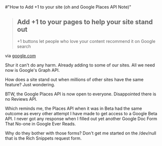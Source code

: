 #"How to Add +1 to your site (oh and Google Places API Note)"


 <div class="posterous_bookmarklet_entry">
<blockquote class="posterous_long_quote">
<h2>Add +1 to your pages to help your site stand out</h2>
+1 buttons let people who love your content recommend it on Google search</blockquote>
<div class="posterous_quote_citation">via <a href="http://www.google.com/webmasters/+1/button/index.html">google.com</a></div>
<p>Shur it can't do any harm. Already adding to some of our sites. All we need now is Google's Graph API.</p>
<p>How does a site stand out when millions of other sites have the same feature? Just wondering.</p>
<p>BTW, the Google Places API is now open to everyone. Disappointed there is no Reviews API.</p>
<p>Which reminds me, the Places API when it was in Beta had the same outcome as every other attempt I have made to get access to a Google Beta API. I never got any response when I filled out yet another Google Doc Form That No-one in Google Ever Reads.</p>
<p>Why do they bother with those forms? Don't get me started on the /dev/null that is the Rich Snippets request form.</p>
<p>&nbsp;</p>
</div>
 